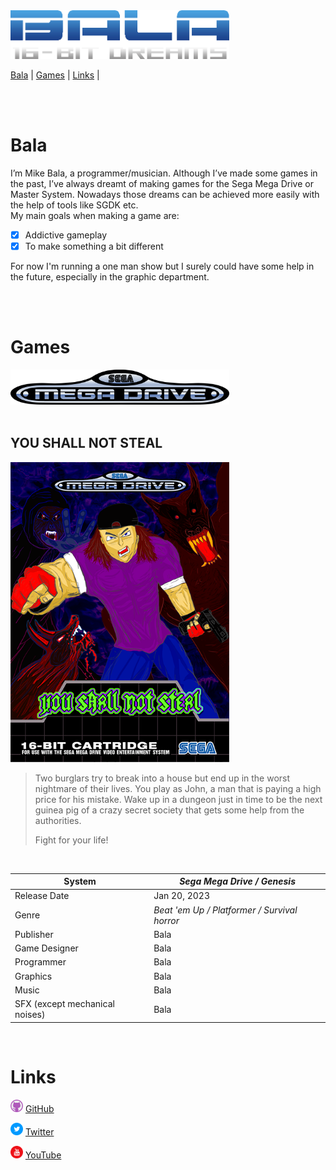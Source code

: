 <img src="assets/bala_logo.png" width="350" />

[Bala](#bala) |
[Games](#games) |
[Links](#links) |




<br/><br/>

# Bala
I’m Mike Bala, a programmer/musician. Although I’ve made some games in the past, I’ve always dreamt of making games for the Sega Mega Drive or Master System. Nowadays those dreams can be achieved more easily with the help of tools like SGDK etc.
<br/>
My main goals when making a game are:
- [x] Addictive gameplay
- [x] To make something a bit different

For now I'm running a one man show but I surely could have some help in the future, especially in the graphic department.

<br/><br/>

# Games

<img src="assets/md_logo.svg" width="350" />
<br/><br/>


## **YOU SHALL NOT STEAL**

<img src="assets/ysns_cover.png" width="350" />
<br/>

>Two burglars try to break into a house but end up in the worst nightmare of their lives. You play as John, a man that is paying a high price for his mistake. Wake up in a dungeon just in time to be the next guinea pig of a crazy secret society that gets some help from the authorities.
>
>Fight for your life!

<br/>


System          | *Sega Mega Drive / Genesis*
---             | ---
Release Date    |  Jan 20, 2023
Genre           | *Beat 'em Up / Platformer / Survival horror*
Publisher       | Bala
Game Designer   | Bala
Programmer      | Bala
Graphics        | Bala
Music           | Bala
SFX (except mechanical noises)  | Bala



<br/>

# Links

<img src="assets/github_icon.png" width="20" /> [GitHub](https://zombierust.github.io/)

<img src="assets/twitter_icon.png" width="20" /> [Twitter](https://twitter.com/bulletguitar)

<img src="assets/youtube_icon.png" width="20" /> [YouTube](https://www.youtube.com/@balagamedev)




